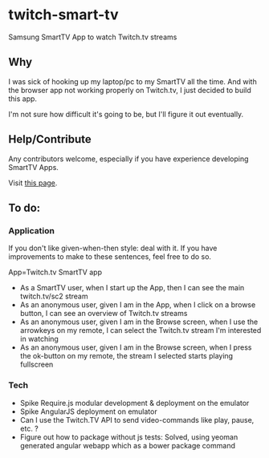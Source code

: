 twitch-smart-tv
===============

Samsung SmartTV App to watch Twitch.tv streams

## Why
I was sick of hooking up my laptop/pc to my SmartTV all the time.
And with the browser app not working properly on Twitch.tv, I just decided to build this app.

I'm not sure how difficult it's going to be, but I'll figure it out eventually.

## Help/Contribute
Any contributors welcome, especially if you have experience developing SmartTV Apps.

Visit [this page](CONTRIBUTE.md).

## To do:
### Application
If you don't like given-when-then style: deal with it. If you have improvements to make to these sentences, feel free to do so.

App=Twitch.tv SmartTV app

* As a SmartTV user, when I start up the App, then I can see the main twitch.tv/sc2 stream
* As an anonymous user, given I am in the App, when I click on a browse button, I can see an overview of Twitch.tv streams
* As an anonymous user, given I am in the Browse screen, when I use the arrowkeys on my remote, I can select the Twitch.tv stream I'm interested in watching
* As an anonymous user, given I am in the Browse screen, when I press the ok-button on my remote, the stream I selected starts playing fullscreen

### Tech
* Spike Require.js modular development & deployment on the emulator
* Spike AngularJS deployment on emulator
* Can I use the Twitch.TV API to send video-commands like play, pause, etc. ?
* Figure out how to package without js tests: Solved, using yeoman generated angular webapp which as a bower package command